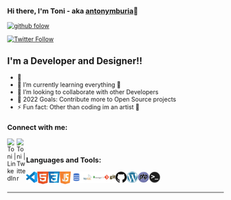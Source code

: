 ### Hi there, I'm Toni - aka [antonymburia][linkedin]👋 
[![github folow](https://img.shields.io/github/followers/antonymburia?style=social)](https://github.com/antonymburia)

[![Twitter Follow](https://img.shields.io/twitter/follow/toni_254?color=1DA1F2&logo=twitter&style=)](https://twitter.com/intent/follow?screen_name=toni_254)

## I'm a Developer and Designer!!


- 🔭
- 🌱 I’m currently learning everything 🤣
- 👯 I’m looking to collaborate with other Developers
- 🥅 2022 Goals: Contribute more to Open Source projects
- ⚡ Fun fact: Other than coding im an artist 🎨 

### Connect with me:
[<img align="left" alt="Toni | LinkedIn" width="22px" src="https://cdn.jsdelivr.net/npm/simple-icons@v3/icons/linkedin.svg" />][linkedin]
[<img align="left" alt="Toni | Twitter" width="22px" src="https://cdn.jsdelivr.net/npm/simple-icons@v3/icons/twitter.svg" />][twitter]

<br />

### Languages and Tools:

<img align="left" alt="Visual Studio Code" width="26px" src="https://raw.githubusercontent.com/github/explore/80688e429a7d4ef2fca1e82350fe8e3517d3494d/topics/visual-studio-code/visual-studio-code.png" />
<img align="left" alt="HTML5" width="26px" src="html5 (1).png"/>
<img align="left" alt="CSS3" width="26px" src="html5-logo-31821 (1).png" />
<img align="left" alt="JavaScript" width="26px" src="javascript-39399 (1).png" />
<img align="left" alt="SQL" width="26px" src="https://raw.githubusercontent.com/github/explore/80688e429a7d4ef2fca1e82350fe8e3517d3494d/topics/sql/sql.png" />
<img align="left" alt="MySQL" width="26px" src="https://raw.githubusercontent.com/github/explore/80688e429a7d4ef2fca1e82350fe8e3517d3494d/topics/mysql/mysql.png" /> 
<img align="left" alt="MongoDB" width="26px" src="https://raw.githubusercontent.com/github/explore/80688e429a7d4ef2fca1e82350fe8e3517d3494d/topics/mongodb/mongodb.png" />
<img align="left" alt="Git" width="26px" src="https://raw.githubusercontent.com/github/explore/80688e429a7d4ef2fca1e82350fe8e3517d3494d/topics/git/git.png" />
<img align="left" alt="GitHub" width="26px" src="https://raw.githubusercontent.com/github/explore/78df643247d429f6cc873026c0622819ad797942/topics/github/github.png" />
<img align="left" alt="GitHub" width="26px" src="WordPress_blue_logo.svg.png" />
<img align="left" alt="GitHub" width="26px" height = "26px" src="PHP-logo.svg.png" />
<img align="left" alt="Terminal" width="26px" src="https://raw.githubusercontent.com/github/explore/80688e429a7d4ef2fca1e82350fe8e3517d3494d/topics/terminal/terminal.png" />

<br />
<br />

---


[twitter]: https://twitter.com/toni_254
[linkedin]: https://www.linkedin.com/in/antony-mburia-a49aa6145/

